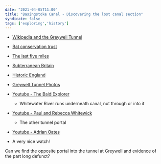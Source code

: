 ```yaml
---
date: "2021-04-05T11:00"
title: "Basingstoke Canal - Discovering the lost canal section"
syndicate: false
tags: ['exploring','history']
---
```


- [Wikipedia and the Greywell Tunnel](https://en.wikipedia.org/wiki/Greywell_Tunnel)

- [Bat conservation trust](http://batconservationtrust.blogspot.com/2018/03/bats-in-greywell-tunnel-hampshire.html?m=1)

- [The last five miles](https://basingstoke-canal.org.uk/about/the-canal/the-last-5-miles/)

- [Subterranean Britain](https://www.subbrit.org.uk/sites/greywell-tunnel-basingstoke-canal/)

- [Historic England](https://historicengland.org.uk/listing/the-list/list-entry/1339863)

- [Greywell Tunnel Photos](https://www.flickr.com/photos/johnspooner/5782255998)

- [Youtube - The Bald Explorer](https://m.youtube.com/watch?v=09Yz1pruGHc)
	- Whitewater River runs underneath canal, not through or into it

- [Youtube - Paul and Rebecca Whitewick](https://m.youtube.com/watch?v=V2nmizr9JHU)
	- The other tunnel portal

- [Youtube - Adrian Oates](https://m.youtube.com/watch?v=R01kAJ0CRAk)
 - A very nice watch!

Can we find the opposite portal into the tunnel at Greywell and evidence of the part long defunct?
